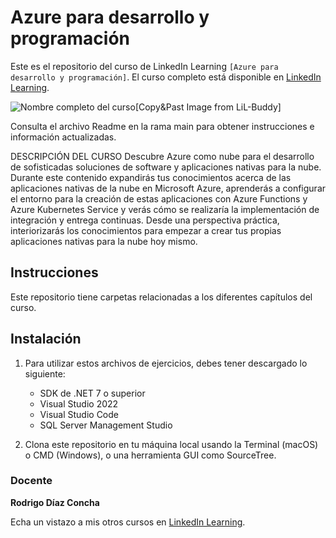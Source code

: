 # Azure para desarrollo y programación

Este es el repositorio del curso de LinkedIn Learning `[Azure para desarrollo y programación]`. El curso completo está disponible en [LinkedIn Learning][lil-course-url].

![Nombre completo del curso][lil-thumbnail-url][Copy&Past Image from LiL-Buddy] 

Consulta el archivo Readme en la rama main para obtener instrucciones e información actualizadas.

DESCRIPCIÓN DEL CURSO
Descubre Azure como nube para el desarrollo de sofisticadas soluciones de software y aplicaciones nativas para la nube. Durante este contenido expandirás tus conocimientos acerca de las aplicaciones nativas de la nube en Microsoft Azure, aprenderás a configurar el entorno para la creación de estas aplicaciones con Azure Functions y Azure Kubernetes Service y verás cómo se realizaría la implementación de integración y entrega continuas. Desde una perspectiva práctica, interiorizarás los conocimientos para empezar a crear tus propias aplicaciones nativas para la nube hoy mismo.

## Instrucciones

Este repositorio tiene carpetas relacionadas a los diferentes capítulos del curso.

## Instalación

1. Para utilizar estos archivos de ejercicios, debes tener descargado lo siguiente:
   - SDK de .NET 7 o superior
   - Visual Studio 2022
   - Visual Studio Code
   - SQL Server Management Studio
   

2. Clona este repositorio en tu máquina local usando la Terminal (macOS) o CMD (Windows), o una herramienta GUI como SourceTree.

### Docente

**Rodrigo Díaz Concha**

Echa un vistazo a mis otros cursos en [LinkedIn Learning](https://www.linkedin.com/learning/instructors/rodrigo-diaz-concha).

[0]: # (Replace these placeholder URLs with actual course URLs)
[lil-course-url]: https://www.linkedin.com/learning/building-a-graphql-project-with-react-js
[lil-thumbnail-url]: https://cdn.lynda.com/course/2875095/2875095-1615224395432-16x9.jpg
